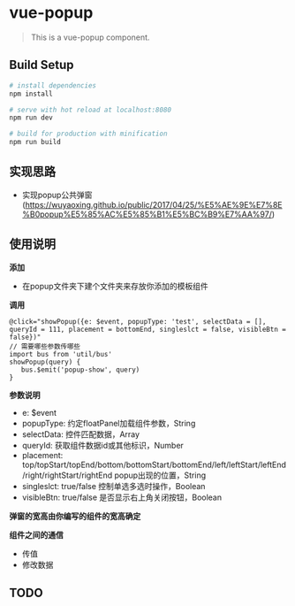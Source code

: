 # vue-popup

> This is a vue-popup component.

## Build Setup

``` bash
# install dependencies
npm install

# serve with hot reload at localhost:8080
npm run dev

# build for production with minification
npm run build

```

## 实现思路
- 实现popup公共弹窗 (https://wuyaoxing.github.io/public/2017/04/25/%E5%AE%9E%E7%8E%B0popup%E5%85%AC%E5%85%B1%E5%BC%B9%E7%AA%97/)

## 使用说明

**添加**

- 在popup文件夹下建个文件夹来存放你添加的模板组件

**调用**

  ```
  @click="showPopup({e: $event, popupType: 'test', selectData = [], queryId = 111, placement = bottomEnd, singleslct = false, visibleBtn = false})"
  // 需要哪些参数传哪些
  import bus from 'util/bus'
  showPopup(query) {
     bus.$emit('popup-show', query)
  }
  ```

**参数说明**

- e: $event
- popupType: 约定floatPanel加载组件参数，String
- selectData: 控件匹配数据，Array
- queryId: 获取组件数据id或其他标识，Number
- placement: top/topStart/topEnd/bottom/bottomStart/bottomEnd/left/leftStart/leftEnd/right/rightStart/rightEnd popup出现的位置，String
- singleslct: true/false 控制单选多选时操作，Boolean
- visibleBtn: true/false 是否显示右上角关闭按钮，Boolean

**弹窗的宽高由你编写的组件的宽高确定**

**组件之间的通信**

- 传值
- 修改数据

## TODO
